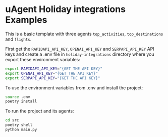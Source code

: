 #  uAgent Holiday integrations Examples

This is a basic template with three agents `top_activities`, `top_destinations` and `flights`.

First get the `RAPIDAPI_API_KEY`, `OPENAI_API_KEY` and `SERPAPI_API_KEY` API keys and create a .env file in `holiday-integrations` directory where you export these environment variables:
```bash
export RAPIDAPI_API_KEY="{GET THE API KEY}"
export OPENAI_API_KEY="{GET THE API KEY}"
export SERPAPI_API_KEY="{GET THE API KEY}"
```

To use the environment variables from .env and install the project:
```bash
source .env
poetry install
```

To run the project and its agents:
```bash
cd src
poetry shell
python main.py
```
